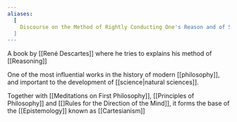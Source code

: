 ```yaml
---
aliases:
  [
    Discourse on the Method of Rightly Conducting One's Reason and of Seeking Truth in the Sciences,
  ]
---
```


A book by [[René Descartes]] where he tries to explains his method of [[Reasoning]]

One of the most influential works in the history of modern [[philosophy]], and important to the development of [[science|natural sciences]].

Together with [[Meditations on First Philosophy]], [[Principles of Philosophy]] and [[]Rules for the Direction of the Mind]], it forms the base of the [[Epistemology]] known as [[Cartesianism]]
